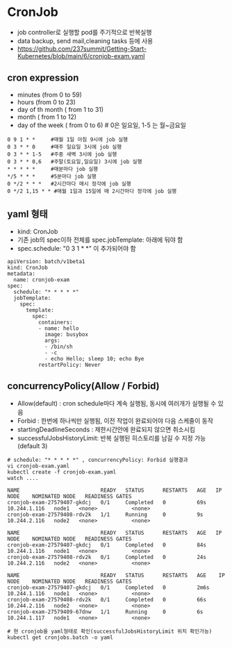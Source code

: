 # CronJob
  - job controller로 실행할 pod를 주기적으로 반복실행
  - data backup, send mail,cleaning tasks 등에 사용
  - https://github.com/237summit/Getting-Start-Kubernetes/blob/main/6/cronjob-exam.yaml
  
## cron expression
  - minutes (from 0 to 59)
  - hours (from 0 to 23)
  - day of th month ( from 1 to 31)
  - month ( from 1 to 12)
  - day of the week ( from 0 to 6) # 0은 일요일, 1-5 는 월~금요일

```
0 9 1 * *     #매월 1일 아침 9시에 job 실행
0 3 * * 0     #매주 일요일 3시에 job 실행
0 3 * * 1-5   #주중 새벽 3시에 job 실행
0 3 * * 0,6   #주말(토요일,일요일) 3시에 job 실행
* * * * *     #매분마다 job 실행
*/5 * * *     #5분마다 job 실행
0 */2 * * *   #2시간마다 매시 정각에 job 실행
0 */2 1,15 * * #매월 1일과 15일에 매 2시간마다 정각에 job 실행
```

## yaml 형태
  - kind: CronJob
  - 기존 job의 spec이하 전체를 spec.jobTemplate: 아래에 둬야 함
  - spec.schedule: "0 3 1 * *" 이 추가되어야 함
```
apiVersion: batch/v1beta1
kind: CronJob
metadata:
  name: cronjob-exam
spec:
  schedule: "* * * * *"
  jobTemplate:
    spec:
      template:
        spec:
          containers:
          - name: hello
            image: busybox
            args:
            - /bin/sh
            - -c
            - echo Hello; sleep 10; echo Bye
          restartPolicy: Never
```

## concurrencyPolicy(Allow / Forbid)
  - Allow(default) : cron schedule마다 계속 실행됨, 동시에 여러개가 실행될 수 있음
  - Forbid : 한번에 하나씩만 실행됨, 이전 작업이 완료되어야 다음 스케줄이 동작
  - startingDeadlineSeconds : 제한시간안에 완료되지 않으면 취소시킴
  - successfulJobsHistoryLimit: 반복 실행된 히스토리를 남길 수 지정 가능(default 3)

```
# schedule: "* * * * *" , concurrencyPolicy: Forbid 실행결과
vi cronjob-exam.yaml
kubectl create -f cronjob-exam.yaml
watch .... 

NAME                          READY   STATUS      RESTARTS   AGE   IP             NODE    NOMINATED NODE   READINESS GATES
cronjob-exam-27579407-gkdcj   0/1     Completed   0          69s   10.244.1.116   node1   <none>           <none>
cronjob-exam-27579408-rdv2k   1/1     Running     0          9s    10.244.2.116   node2   <none>           <none>

NAME                          READY   STATUS      RESTARTS   AGE   IP             NODE    NOMINATED NODE   READINESS GATES
cronjob-exam-27579407-gkdcj   0/1     Completed   0          84s   10.244.1.116   node1   <none>           <none>
cronjob-exam-27579408-rdv2k   0/1     Completed   0          24s   10.244.2.116   node2   <none>           <none>

NAME                          READY   STATUS      RESTARTS   AGE    IP             NODE    NOMINATED NODE   READINESS GATES
cronjob-exam-27579407-gkdcj   0/1     Completed   0          2m6s   10.244.1.116   node1   <none>           <none>
cronjob-exam-27579408-rdv2k   0/1     Completed   0          66s    10.244.2.116   node2   <none>           <none>
cronjob-exam-27579409-67dnw   1/1     Running     0          6s     10.244.1.117   node1   <none>           <none>
```

```
# 현 cronjob을 yaml형태로 확인(successfulJobsHistoryLimit 위치 확인가능)
kubectl get cronjobs.batch -o yaml 
```
